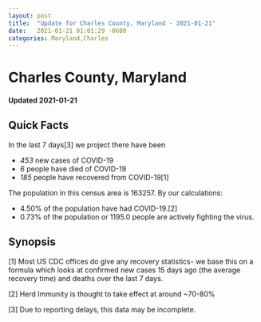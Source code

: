 ```yaml
---
layout: post
title:  "Update for Charles County, Maryland - 2021-01-21"
date:   2021-01-21 01:01:29 -0600
categories: Maryland,Charles
---
```


# Charles County, Maryland
#### Updated 2021-01-21

## Quick Facts

In the last 7 days[3] we project there have been
- *453* new cases of COVID-19
- *6* people have died of COVID-19
- *185* people have recovered from COVID-19[1]

The population in this census area is 163257. By our calculations:
- 4.50% of the population have had COVID-19.[2]
- 0.73% of the population or 1195.0 people are actively fighting the virus.

## Synopsis




[1] Most US CDC offices do give any recovery statistics- we base this on a formula which looks at confirmed new cases
15 days ago (the average recovery time) and deaths over the last 7 days.

[2] Herd Immunity is thought to take effect at around ~70-80%

[3] Due to reporting delays, this data may be incomplete.
 
    